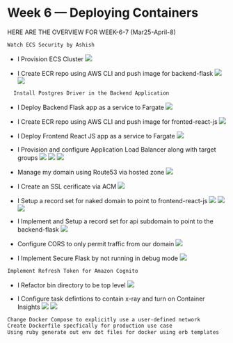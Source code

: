 # Week 6 — Deploying Containers

HERE ARE THE OVERVIEW FOR WEEK-6-7 (Mar25-April-8)

```sh
Watch ECS Security by Ashish
```

- I Provision ECS Cluster
  ![](assets/ecs-cluster.png)

- I Create ECR repo using AWS CLI and push image for backend-flask
  ![](assets/ecr-repository.png)
  ![](assets/pushimg-to-backend.png)
  
```sh
  Install Postgres Driver in the Backend Application
```

- I Deploy Backend Flask app as a service to Fargate
  ![](assets/backend-flask-app.png)

- I Create ECR repo using AWS CLI and push image for fronted-react-js
  ![](assets/ecr-repository.png)

- I Deploy Frontend React JS app as a service to Fargate
  ![](assets/frontend-react-jsapp.png)

- I Provision and configure Application Load Balancer along with target groups
  ![](assets/t-g-frontend.png)
  ![](assets/t-g-backend.png)
  ![](assets/Load-balancer.png)
  
- Manage my domain using Route53 via hosted zone
  ![](assets/route53.png)
  
- I Create an SSL cerificate via ACM
  ![](assets/ACM-certificate.png)

- I Setup a record set for naked domain to point to frontend-react-js
  ![](assets/loadbalancer-endpoint.png)
  ![](assets/harvestdam-homepage.png)
  ![](assets/homepage-messages.png)

- I Implement and Setup a record set for api subdomain to point to the backend-flask
  ![](assets/target-group.png)

- Configure CORS to only permit traffic from our domain
  ![](assets/cloudmap-namespace.png)

- I Implement Secure Flask by not running in debug mode
  ![](assets/flask-app.png)

```sh
Implement Refresh Token for Amazon Cognito
```

- I Refactor bin directory to be top level
  ![](assets/flask-app.png)

- I Configure task defintions to contain x-ray and turn on Container Insights
  ![](assets/backend-xray.png)
  ![](assets/ecs-cluster.png)
  
```sh
Change Docker Compose to explicitly use a user-defined network
Create Dockerfile specfically for production use case
Using ruby generate out env dot files for docker using erb templates
```
